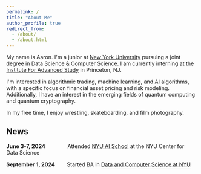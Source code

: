 ```yaml
---
permalink: /
title: "About Me"
author_profile: true
redirect_from: 
  - /about/
  - /about.html
---
```


My name is Aaron. I'm a junior at [New York University](https://cds.nyu.edu/) pursuing a joint degree in Data Science & Computer Science. I am currently interning at the [Institute For Advanced Study](https://www.ias.edu/) in Princeton, NJ.  

I'm interested in algorithmic trading, machine learning, and AI algorithms, with a specific focus on financial asset pricing and risk modeling. Additionally, I have an interest in the emerging fields of quantum computing and quantum cryptography. 

In my free time, I enjoy wrestling, skateboarding, and film photography. 

News
------
**June 3-7, 2024**&nbsp;&nbsp;&nbsp;&nbsp;&nbsp;&nbsp;&nbsp;&nbsp;&nbsp;&nbsp;&nbsp;&nbsp;&nbsp;&nbsp;&nbsp;Attended [NYU AI School](https://nyu-mll.github.io/nyu-ai-school-2024/) at the NYU Center for Data Science 

**September 1, 2024**&nbsp;&nbsp;&nbsp;&nbsp;&nbsp;&nbsp;&nbsp;&nbsp;Started BA in [Data and Computer Science at NYU](https://cds.nyu.edu/)






